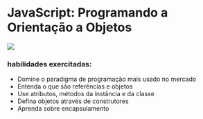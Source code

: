# JavaScript: Programando a Orientação a Objetos

<img src='./img/printscreen.png'>

### habilidades exercitadas:
- Domine o paradigma de programação mais usado no mercado
- Entenda o que são referências e objetos
- Use atributos, métodos da instância e da classe
- Defina objetos através de construtores
- Aprenda sobre encapsulamento
